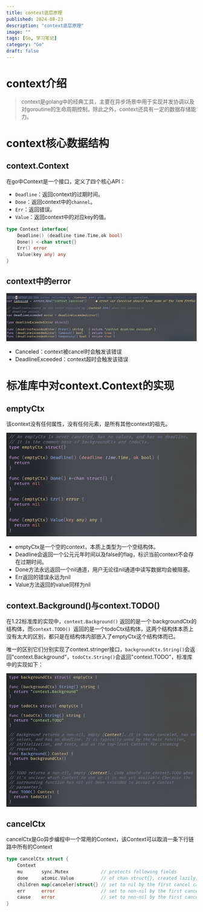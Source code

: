 ```yaml
---
title: context底层原理
published: 2024-08-23
description: "context底层原理"
image: ""
tags: [Go, 学习笔记]
category: "Go"
draft: false
---
```


# context介绍

>  context是golang中的经典工具，主要在异步场景中用于实现并发协调以及对goroutine的生命周期控制，除此之外，context还具有一定的数据存储能力。

# context核心数据结构

## context.Context

在go中Context是一个接口，定义了四个核心API：

+ `Deadline`：返回context的过期时间。
+ `Done`：返回context中的`channel`。
+ `Err`：返回错误。
+ `Value`：返回context中的对应key的值。

```go
type Context interface{
    Deadline() (deadline time.Time,ok bool)
    Done() <-chan struct{}
    Err() error
    Value(key any) any
}
```

## context中的error

![image-20240823221832763](./context%E5%AE%9E%E7%8E%B0%E5%8E%9F%E7%90%86.assets/image-20240823221832763.png)

+ Canceled：context被cancel时会触发该错误
+ DeadlineExceeded：context超时会触发该错误

# 标准库中对context.Context的实现

## emptyCtx

该context没有任何属性，没有任何元素，是所有其他context的祖先。

![image-20240823222115519](./context%E5%AE%9E%E7%8E%B0%E5%8E%9F%E7%90%86.assets/image-20240823222115519.png)

+ emptyCtx是一个空的context，本质上类型为一个空结构体。
+ Deadline会返回一个公元元年时间以及false的flag，标识当前context不会存在过期时间。
+ Done方法永远返回一个nil通道，用户无论往nil通道中读写数据均会被阻塞。
+ Err返回的错误永远为nil
+ Value方法返回的value同样为nil

## context.Background()与context.TODO()

在1.22标准库的实现中，`context.Background()` 返回的是一个 backgroundCtx的结构体，而`context.TODO() `返回的是一个todoCtx结构体，这两个结构体本质上没有太大的区别，都只是在结构体内部嵌入了emptyCtx这个结构体而已。

唯一的区别它们分别实现了context.stringer接口，`backgroundCtx.String()`会返回"context.Background"，`todoCtx.String()`会返回"context.TODO"，标准库中的实现如下：

![image-20240823222842693](./context%E5%AE%9E%E7%8E%B0%E5%8E%9F%E7%90%86.assets/image-20240823222842693.png)

## cancelCtx

cancelCtx是Go异步编程中一个常用的Context，该Context可以取消一条下行链路中所有的Context

```go
type cancelCtx struct {
	Context
	mu       sync.Mutex            // protects following fields
	done     atomic.Value          // of chan struct{}, created lazily, closed by first cancel call
	children map[canceler]struct{} // set to nil by the first cancel call
	err      error                 // set to non-nil by the first cancel call
	cause    error                 // set to non-nil by the first cancel call
}
```

